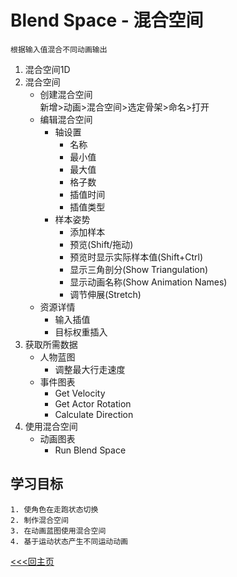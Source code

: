 # Blend Space - 混合空间
    根据输入值混合不同动画输出
1. 混合空间1D
2. 混合空间
    + 创建混合空间  
        新增>动画>混合空间>选定骨架>命名>打开
    + 编辑混合空间
        - 轴设置
            * 名称
            * 最小值
            * 最大值
            * 格子数
            * 插值时间
            * 插值类型
        - 样本姿势
            * 添加样本
            * 预览(Shift/拖动)
            * 预览时显示实际样本值(Shift+Ctrl)
            * 显示三角剖分(Show Triangulation)
            * 显示动画名称(Show Animation Names) 
            * 调节伸展(Stretch)
    + 资源详情
        - 输入插值
        - 目标权重插入
3. 获取所需数据
    + 人物蓝图
        - 调整最大行走速度
    + 事件图表
        - Get Velocity
        - Get Actor Rotation
        - Calculate Direction
4. 使用混合空间
    + 动画图表
        - Run Blend Space

## 学习目标
    1. 使角色在走跑状态切换
    2. 制作混合空间
    3. 在动画蓝图使用混合空间
    4. 基于运动状态产生不同运动动画

[<<<回主页](https://github.com/ora-cat/UE4Handbook)